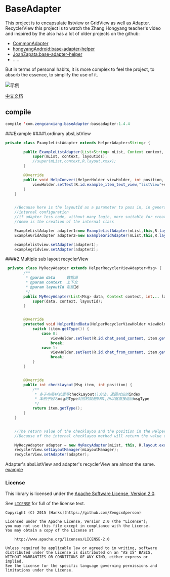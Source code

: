 # BaseAdapter
This project is to encapsulate listview or GridView as well as Adapter. RecyclerView this project is to watch the Zhang Hongyang teacher's video and inspired by the also has a lot of older projects on the github:
<ul>
  <li><a href="https://github.com/tianzhijiexian/CommonAdapter">CommonAdapter</a></li>
  <li><a href="https://github.com/hongyangAndroid/base-adapter-helper">hongyangAndroid:base-adapter-helper</a></li>
  <li><a href="https://github.com/JoanZapata/base-adapter-helper">JoanZapata:base-adapter-helper</a></li>
  <li>.....</li>
</ul>
But in terms of personal habits, it is more complex to feel the project, to absorb the essence, to simplify the use of it.

![示例](https://github.com/zengcanxiang/BaseAdapter/blob/master/Animation.gif)

[中文文档][1]

## compile
```java
compile 'com.zengcanxiang.baseAdapter:baseadapter:1.4.4
```   
###Example
####1.ordinary absListView
```java
private class ExampleListAdapter extends HelperAdapter<String> {

        public ExampleListAdapter(List<String> mList, Context context, int... layoutIds) {
            super(mList, context, layoutIds);
            //super(mList,context,R.layout.xxxx);
        }

        @Override
        public void HelpConvert(HelperHolder viewHolder, int position, String s) {
            viewHolder.setText(R.id.example_item_text_view,"listView"+s);
        }
    }
```

```java

    //Because here is the layoutId as a parameter to pass in, in general, will be in the adapter
    //internal configuration
    //if adapter less code, without many logic, more suitable for creating internal classes.
    //demo is the creation of the internal class

    ExampleListAdapter adapter1=new ExampleListAdapter(mList,this,R.layout.example_item);
    ExampleGridAdapter adapter2=new ExampleGridAdapter(mList,this,R.layout.example_item);

    examplelistview.setAdapter(adapter1);
    examplegridview.setAdapter(adapter2);
```
####2.Multiple sub layout recyclerView
```java
 private class MyRecyAdapter extends HelperRecyclerViewAdapter<Msg> {
        /**
         * @param data     数据源
         * @param context  上下文
         * @param layoutId 布局Id
         */
        public MyRecyAdapter(List<Msg> data, Context context, int... layoutId) {
            super(data, context, layoutId);
        }


        @Override
        protected void HelperBindData(HelperRecyclerViewHolder viewHolder, int position, Msg item) {
            switch (item.getType()) {
                case 0:
                    viewHolder.setText(R.id.chat_send_content, item.getMsg());
                    break;
                case 1:
                    viewHolder.setText(R.id.chat_from_content, item.getMsg());
                    break;
            }
        }


        @Override
        public int checkLayout(Msg item, int position) {
            /**
             * 多子布局样式重写checkLayout()方法，返回对应的index
             * 本例子因为msg的Type对应的就是0和1,所以就直接返回msgType
             */
            return item.getType();
        }
    }
```
```java

    //The return value of the checklayou and the position in the HelperBindData is the order of the two ID
    //Because of the internal checklayou method will return the value corresponding to the ID array layout file in the constructor in accordance with the incoming

    MyRecyAdapter adapter = new MyRecyAdapter(mList, this, R.layout.example_different_item_right,             R.layout.example_different_item_left);
    recyclerView.setLayoutManager(mLayoutManager);
    recyclerView.setAdapter(adapter);

```

Adapter's absListView and adapter's recyclerView are almost the same.
<a href="https://github.com/zengcanxiang/BaseAdapter/tree/master/BaseAdapter/app">example</a>

### License

This library is licensed under the [Apache Software License, Version 2.0](http://www.apache.org/licenses/LICENSE-2.0).

See [`LICENSE`](LICENSE) for full of the license text.

    Copyright (C) 2015 [Hanks](https://github.com/ZengcxAperson)

    Licensed under the Apache License, Version 2.0 (the "License");
    you may not use this file except in compliance with the License.
    You may obtain a copy of the License at

        http://www.apache.org/licenses/LICENSE-2.0

    Unless required by applicable law or agreed to in writing, software
    distributed under the License is distributed on an "AS IS" BASIS,
    WITHOUT WARRANTIES OR CONDITIONS OF ANY KIND, either express or implied.
    See the License for the specific language governing permissions and
    limitations under the License.


  [1]: https://github.com/zengcanxiang/BaseAdapter/blob/master/README-zh.md
